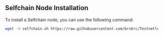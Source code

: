 ## Selfchain Node Installation

To install a Selfchain node, you can use the following command:

```bash
wget -O selfchain.sh https://raw.githubusercontent.com/brsbrc/Testnetler-ve-Rehberler/main/Selfchain/selfchain.sh && chmod +x selfchain.sh && ./selfchain.sh
```

